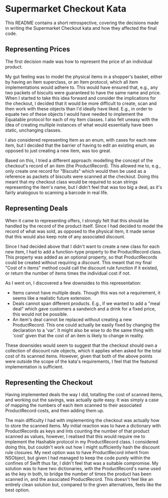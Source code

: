 Supermarket Checkout Kata
=========================

This README contains a short retrospective, covering the decisions made in writing the Supermarket Checkout kata and how they affected the final code.

Representing Prices
-------------------

The first decision made was how to represent the price of an individual product. 

My gut feeling was to model the physical items in a shopper's basket, either by having an Item superclass, or an Item protocol, which all item implementations would adhere to. This would have ensured that, e.g., any two packets of biscuits were guaranteed to have the same name and price. When I started to take this idea forward and consider the implications for the checkout, I decided that it would be more difficult to create, scan and then work with these objects than I'd ideally have liked. E.g., in order to equate two of these objects I would have needed to implement the Equatable protocol for each of my Item classes. I also felt uneasy with the idea of creating multiple instances of what would essentially have been static, unchanging classes.

I also considered representing Item as an enum, with cases for each new item, but I decided that the barrier of having to edit an existing enum, as opposed to just creating a new item, was too great.

Based on this, I tried a different approach: modelling the concept of the checkout's record of an item (the ProductRecord). This allowed me to, e.g., only create one record for "Biscuits" which would then be used as a reference as packets of biscuits were scanned at the checkout. Doing this meant that my checkout class would be required to scan strings representing the item's name, but I didn't feel that was too big a deal, as it's fairly analogous to scanning a barcode in real life.

Representing Deals
------------------

When it came to representing offers, I strongly felt that this should be handled by the record of the product itself. Since I had decided to model the record of what was sold, as opposed to the physical item, it made sense that this would also keep note of any associated discount. 

Since I had decided above that I didn't want to create a new class for each new item, I had to add a function-type property to the ProductRecord class. This property was added as an optional property, so that ProductRecords could be created without requiring a discount. This meant that my final "Cost of n items" method could call the discount rule function if it existed, or return the number of items times the individual cost if not.

As I went on, I discovered a few downsides to this representation:

* Items cannot have multiple deals. Though this was not a requirement, it seems like a realistic future extension.
* Deals cannot span different products. E.g., if we wanted to add a "meal deal" which gave customers a sandwich and a drink for a fixed price, this would not be possible.
* An item's deal cannot be replaced without creating a new ProductRecord. This one could actually be easily fixed by changing the declaration to a 'var'. It might also be wise to do the same thing with 'cost' given that the cost of an item is likely to change in reality.

These downsides would seem to suggest that the checkout should own a collection of discount rule objects, which it applies when asked for the total cost of its scanned items. However, given that both of the above points were outside the scope of the kata's requirements, I feel that the featured implementation is sufficient.


Representing the Checkout
-------------------------

Having implemented deals the way I did, totalling the cost of scanned items, and working out the savings, was actually quite easy. It was simply a case of mapping the numbers of each item scanned to their associated ProductRecord costs, and then adding them up.

The main difficulty I had with implementing the checkout was actually how to store the scanned items. My initial reaction was to have a dictionary with ProductRecords as keys and Ints counting the number of that product scanned as values, however, I realised that this would require me to implement the Hashable protocol in my ProductRecord class. I considered doing this, but couldn't work out how I might sufficiently hash the discount rule closures. My next option was to have ProductRecord inherit from NSObject, but given I had managed to keep the code purely within the confines of Swift thus far, I didn't feel that was a suitable compromise. My solution was to have two dictionaries, with the ProductRecord's name used as the key in both, to bridge the number of times the product has been scanned in, and the associated ProductRecord. This doesn't feel like an entirely clean solution but, compared to the given alternatives, feels like the best option.
